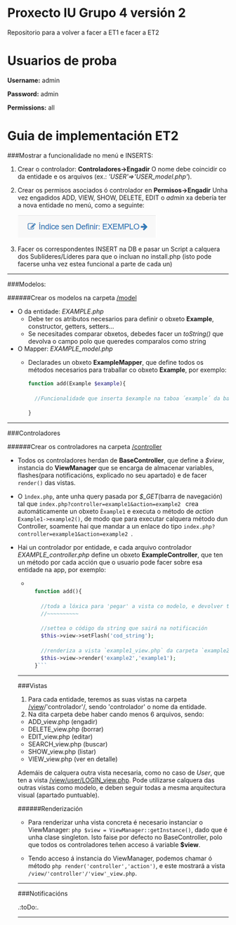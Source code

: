 Proxecto IU Grupo 4 versión 2
======
Repositorio para a volver a facer a ET1 e facer a ET2

Usuarios de proba
======

**Username:** admin

**Password:** admin

**Permissions:** all


Guia de implementación ET2
======

###Mostrar a funcionalidade no menú e INSERTS:


1. Crear o controlador: **Controladores->Engadir**
	    O nome debe coincidir co da entidade e os arquivos (ex.: _'USER'=>'USER_model.php'_).

2. Crear os permisos asociados ó controlador en **Permisos->Engadir**
        Unha vez engadidos ADD, VIEW, SHOW, DELETE, EDIT o *admin* xa debería ter a nova entidade no menú, como a seguinte: 
        
    ![Menu exemplo][guia1]

[guia1]:https://github.com/igporto/IU_G4_v2/blob/master/media/guia/guia1.PNG?raw=true "Menu exemplo"

3. Facer os correspondentes INSERT na DB e pasar un Script a calquera dos Sublíderes/Líderes para que o incluan no install.php
(isto pode facerse unha vez estea funcional a parte de cada un)

***

###Modelos:

######Crear os modelos na carpeta [/model](https://github.com/igporto/IU_G4_v2/tree/master/model)
  - O da entidade: _EXAMPLE.php_
     + Debe ter os atributos necesarios para definir o obxeto **Example**, constructor, getters, setters...
     + Se necesitades comparar obxetos, debedes facer un *toString()* que devolva o campo polo que queredes comparalos como string
  - O Mapper: _EXAMPLE_model.php_
    + Declarades un obxeto **ExampleMapper**, que define todos os métodos necesarios para traballar co obxeto **Example**, por exemplo:
    
      ```php
      function add(Example $example){
      
        //Funcionalidade que inserta $example na taboa ´example´ da base de datos
        
      }
      ```
      
***      
      
###Controladores

######Crear os controladores na carpeta [/controller](https://github.com/igporto/IU_G4_v2/tree/master/controller)
- Todos os controladores herdan de **BaseController**, que define a *$view*, instancia do **ViewManager** que se encarga de almacenar variables, flashes(para notificacións, explicado no seu apartado) e de facer ```render()``` das vistas.

- O ```ìndex.php```, ante unha query pasada por *$_GET*(barra de navegación) tal que ```index.php?controller=example1&action=example2 ``` crea automáticamente un obxeto ```Èxample1``` e executa o método de *action* ```Example1->example2()```, de modo que para executar calquera método dun Controller, soamente hai que mandar a un enlace do tipo  ```index.php?controller=example1&action=example2 ```.

- Hai un controlador por entidade, e cada arquivo controlador *EXAMPLE_controller.php* define un obxeto **ExampleController**, 
  que ten un método por cada acción que o usuario pode facer sobre esa entidade na app, por exemplo:
  + ```php
      
      function add(){
      
        //toda a lóxica para 'pegar' a vista co modelo, e devolver todas as variables necesarias
        //~~~~~~~~~~
        
        //settea o código da string que sairá na notificación
        $this->view->setFlash('cod_string');
        
        //renderiza a vista `example1_view.php` da carpeta `example2`
        $this->view->render('example2','example1');
      }```
  
  ***
  
  ###Vistas
  1. Para cada entidade, teremos as suas vistas na carpeta  [/view](https://github.com/igporto/IU_G4_v2/tree/master/view)/'controlador'/, sendo 'controlador' o nome da entidade.
  2. Na dita carpeta debe haber cando menos 6 arquivos, sendo:
  	- ADD_view.php (engadir)
	- DELETE_view.php (borrar)
	- EDIT_view.php (editar)
	- SEARCH_view.php (buscar)
	- SHOW_view.php (listar)
	- VIEW_view.php (ver en detalle)
	
	Ademáis de calquera outra vista necesaria, como no caso de *User*, que ten a vista [/view/user/LOGIN_view.php](https://github.com/igporto/IU_G4_v2/blob/master/view/user/LOGIN_view.php). Pode utilizarse calquera das outras vistas como modelo, e deben seguir todas a mesma arquitectura visual (apartado puntuable).
  
  ######Renderización
  
	+ Para renderizar unha vista concreta é necesario instanciar o ViewManager: ```php $view = ViewManager::getInstance()```, dado que é unha clase singleton. Isto faise por defecto no BaseController, polo que todos os controladores teñen acceso á variable **$view**.
	
	+ Tendo acceso á instancia do ViewManager, podemos chamar ó método ```php render('controller','action')```, e este mostrará a vista ```/view/'controller'/'view'_view.php```. 
  
  ***
  
   ###Notificacións
  
  .:toDo:.
  
  ***
